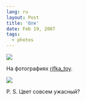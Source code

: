 ```yaml
---
lang: ru
layout: Post
title: 'Оля'
date: Feb 19, 2007
tags:
  - photos
---
```


![](http://wow.sapegin.me/3e2t3z171j3y/Sapegin-Artem-20D-2007-02-17-272-7292.jpg)

На фотографиях [rifka_toy](http://rifka-toy.livejournal.com/).

<!--more-->

![](http://wow.sapegin.me/3L3w2y212r32/Sapegin-Artem-20D-2007-02-17-273-7347.jpg)

P. S. Цвет совсем ужасный?
